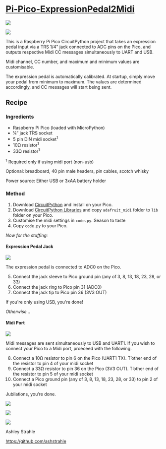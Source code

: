 # [Pi-Pico-ExpressionPedal2Midi](https://github.com/ashstrahle/Pi-Pico-ExpressionPedal2Midi)

![](/docs/Pi-Pico-ExpressionPedal2Midi.gif)

![](/docs/Pi-Pico-ExpressionPedal2Midi2.jpeg)

This is a Raspberry Pi Pico CircuitPython project that takes an expression pedal input via a TRS 1/4" jack connected to ADC pins on the Pico, and outputs respective Midi CC messages simultaneously to UART and USB.

Midi channel, CC number, and maximum and minimum values are customisable.

The expression pedal is automatically calibrated. At startup, simply move your pedal from minimum to maximum. The values are determined accordingly, and CC messages will start being sent.

## Recipe

### Ingredients

- Raspberry Pi Pico (loaded with MicroPython)
- ¼” jack TRS socket
- 5 pin DIN midi socket<sup>1</sup>
- 10Ω resistor<sup>1</sup>
- 33Ω resistor<sup>1</sup>

<sup>1</sup> Required only if using midi port (non-usb)

Optional: breadboard, 40 pin male headers, pin cables, scotch whisky

Power source:
Either USB or 3xAA battery holder

### Method

1. Download [CircuitPython](https://circuitpython.org/board/raspberry_pi_pico/) and install on your Pico.
2. Download [CircuitPython Libraries](https://circuitpython.org/libraries) and copy ```adafruit_midi``` folder to ```lib``` folder on your Pico.
3. Customise the midi settings in ```code.py```. Season to taste
4. Copy ```code.py``` to your Pico.

<i>Now for the stuffing:</i>

#### Expression Pedal Jack

![](/docs/Pi-Pico-ExpressionPedal2Midi3.jpeg)

The expression pedal is connected to ADC0 on the Pico.

5. Connect the jack sleeve to Pico ground pin (any of 3, 8, 13, 18, 23, 28, or 33)
6. Connect the jack ring to Pico pin 31 (ADC0)
7. Connect the jack tip to Pico pin 36 (3V3 OUT)

If you're only using USB, you're done! 

<i>Otherwise...</i>
#### Midi Port

![](/docs/Pi-Pico-ExpressionPedal2Midi4.jpeg)

Midi messages are sent simultaneously to USB and UART1. If you wish to connect your Pico to a Midi port, proeceed with the following.

8. Connect a 10Ω resistor to pin 6 on the Pico (UART1 TX). T’other end of the resistor to pin 4 of your midi socket
9. Connect a 33Ω resistor to pin 36 on the Pico (3V3 OUT). T’other end of the resistor to pin 5 of your midi socket
10. Connect a Pico ground pin (any of 3, 8, 13, 18, 23, 28, or 33) to pin 2 of your midi socket

Jubilations, you’re done.

![](/docs/Pi-Pico-ExpressionPedal2Midi1.jpeg)

![](/docs/Pi-Pico-ExpressionPedal2Midi5.jpeg)

![](/docs/Pi-Pico-ExpressionPedal2Midi6.jpeg)


Ashley Strahle

https://github.com/ashstrahle
